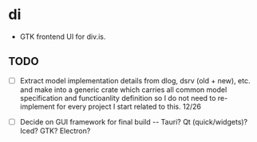 # di
- GTK frontend UI for div.is.

## TODO
- [ ] Extract model implementation details from dlog, dsrv (old + new), etc. and make into a generic crate which carries all common model specification and functioanlity definition so I do not need to re-implement for every project I start related to this. 12/26
- [ ] Decide on GUI framework for final build -- Tauri? Qt (quick/widgets)? Iced? GTK? Electron?

